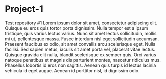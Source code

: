 # Project-1
Test repository #1
Lorem ipsum dolor sit amet, consectetur adipiscing elit. Quisque eu eros quis tortor porta dignissim. Nulla tempor est a ipsum tristique, quis varius lectus varius. Nunc sit amet lectus sollicitudin, mollis mi ut, pellentesque massa. Fusce interdum nisl eget sollicitudin accumsan. Praesent faucibus ex odio, sit amet convallis arcu scelerisque eget. Nulla facilisi. Sed sapien metus, iaculis sit amet porta vel, placerat vitae lectus. Quisque gravida elit nulla, blandit scelerisque ex semper quis. Orci varius natoque penatibus et magnis dis parturient montes, nascetur ridiculus mus. Phasellus lobortis id eros non sagittis. Aenean quis turpis id lectus lacinia vehicula id eget augue. Aenean id porttitor nisl, id dignissim odio.
